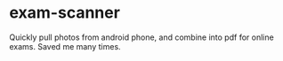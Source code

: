 # exam-scanner
Quickly pull photos from android phone, and combine into pdf for online exams. Saved me many times. 
